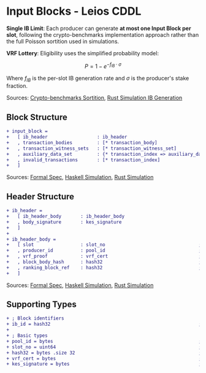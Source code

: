 # Input Blocks - Leios CDDL

**Single IB Limit**: Each producer can generate **at most one Input Block per slot**, following the crypto-benchmarks implementation approach rather than the full Poisson sortition used in simulations.

**VRF Lottery**: Eligibility uses the simplified probability model:

$$P = 1 - e^{-f_{IB} \cdot \sigma}$$

Where $f_{IB}$ is the per-slot IB generation rate and $\sigma$ is the producer's stake fraction.

Sources: [Crypto-benchmarks Sortition](https://github.com/input-output-hk/ouroboros-leios/blob/main/crypto-benchmarks.rs/Specification.md?plain=1#L64), [Rust Simulation IB Generation](https://github.com/input-output-hk/ouroboros-leios/blob/main/sim-rs/sim-core/src/sim/node.rs#L561-L597)

## Block Structure

```diff
+ input_block =
+   [ ib_header                  : ib_header
+   , transaction_bodies         : [* transaction_body]
+   , transaction_witness_sets   : [* transaction_witness_set]
+   , auxiliary_data_set         : {* transaction_index => auxiliary_data}
+   , invalid_transactions       : [* transaction_index]
+   ]
```
Sources: [Formal Spec](https://github.com/input-output-hk/ouroboros-leios-formal-spec/blob/main/formal-spec/Leios/Blocks.agda#L40-L57), [Haskell Simulation](https://github.com/input-output-hk/ouroboros-leios/blob/main/simulation/src/LeiosProtocol/Common.hs#L138-L142), [Rust Simulation](https://github.com/input-output-hk/ouroboros-leios/blob/main/sim-rs/sim-core/src/model.rs#L136-L141)

## Header Structure

```diff
+ ib_header =
+   [ ib_header_body       : ib_header_body
+   , body_signature       : kes_signature
+   ]
+ 
+ ib_header_body =
+   [ slot                 : slot_no                                  ; Slot when IB was created
+   , producer_id          : pool_id                                  ; Block producer identifier
+   , vrf_proof            : vrf_cert                                 ; VRF proof of eligibility to produce IB
+   , block_body_hash      : hash32                                   ; Hash of the block body
+   , ranking_block_ref    : hash32                                   ; Reference to ranking block for ledger state
+   ]
```
Sources: [Formal Spec](https://github.com/input-output-hk/ouroboros-leios-formal-spec/blob/main/formal-spec/Leios/Blocks.agda#L40-L45), [Haskell Simulation](https://github.com/input-output-hk/ouroboros-leios/blob/main/simulation/src/LeiosProtocol/Common.hs#L114-L124), [Rust Simulation](https://github.com/input-output-hk/ouroboros-leios/blob/main/sim-rs/sim-core/src/model.rs#L127-L133)

## Supporting Types

```diff
+ ; Block identifiers
+ ib_id = hash32                                                      ; Input block identifier (hash)
+ 
+ ; Basic types
+ pool_id = bytes                                                     ; Pool/producer identifier
+ slot_no = uint64                                                    ; Slot number
+ hash32 = bytes .size 32                                             ; 32-byte hash
+ vrf_cert = bytes                                                    ; VRF certificate/proof
+ kes_signature = bytes                                               ; KES signature
``` 